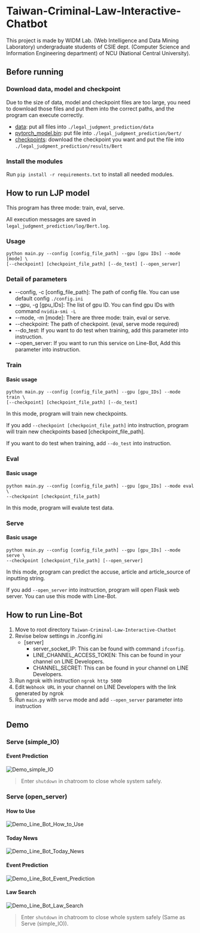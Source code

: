 # Taiwan-Criminal-Law-Interactive-Chatbot
This project is made by WIDM Lab. (Web Intelligence and Data Mining Laboratory) undergraduate students of CSIE dept. (Computer Science and Information Engineering department) of NCU (National Central University).

## Before running
### Download data, model and checkpoint
Due to the size of data, model and checkpoint files are too large, you need to download those files and put them into the correct paths, and the program can execute correctly.
- [data](https://drive.google.com/drive/folders/1YJBfh5gQGuS58Gqrz4M4BqX1vaThK4kj?usp=sharing): put all files into `./legal_judgment_prediction/data`
- [pytorch_model.bin](https://drive.google.com/file/d/1LcY1eFmhTcYDHm_7_9s4DOyPgGyQ5QOy/view?usp=sharing): put file into `./legal_judgment_prediction/bert/`
- [checkpoints](https://drive.google.com/drive/folders/1RVYQWsdZHHymqGQ87SEXDnv-c92ECIFc?usp=sharing): download the checkpoint you want and put the file into `./legal_judgment_prediction/results/Bert`

### Install the modules
Run `pip install -r requirements.txt` to install all needed modules.

## How to run LJP model
This program has three mode: train, eval, serve.

All execution messages are saved in `legal_judgment_prediction/log/Bert.log`.

### Usage
```
python main.py --config [config_file_path] --gpu [gpu IDs] --mode [mode] \
[--checkpoint] [checkpoint_file_path] [--do_test] [--open_server]
```

### Detail of parameters
- --config, -c [config_file_path]: The path of config file. You can use default config `./config.ini`
- --gpu, -g [gpu_IDs]: The list of gpu ID. You can find gpu IDs with command `nvidia-smi -L`
- --mode, -m [mode]: There are three mode: train, eval or serve.
- --checkpoint: The path of checkpoint. (eval, serve mode required)
- --do_test: If you want to do test when training, add this parameter into instruction.
- --open_server: If you want to run this service on Line-Bot, Add this parameter into instruction.

### Train
#### Basic usage
```
python main.py --config [config_file_path] --gpu [gpu_IDs] --mode train \
[--checkpoint] [checkpoint_file_path] [--do_test]
```

In this mode, program will train new checkpoints.

If you add `--checkpoint [checkpoint_file_path]` into instruction, program will train new checkpoints based [checkpoint_file_path].

If you want to do test when training, add `--do_test` into instruction.

### Eval
#### Basic usage
```
python main.py --config [config_file_path] --gpu [gpu_IDs] --mode eval \
--checkpoint [checkpoint_file_path]
```

In this mode, program will evalute test data.

### Serve
#### Basic usage
```
python main.py --config [config_file_path] --gpu [gpu_IDs] --mode serve \
--checkpoint [checkpoint_file_path] [--open_server]
```

In this mode, program can predict the accuse, article and article_source of inputting string.

If you add `--open_server` into instruction, program will open Flask web server. You can use this mode with Line-Bot.

## How to run Line-Bot  
1. Move to root directory `Taiwan-Criminal-Law-Interactive-Chatbot`
2. Revise below settings in ./config.ini
    - [server]
      - server_socket_IP: This can be found with command `ifconfig`.
      - LINE_CHANNEL_ACCESS_TOKEN: This can be found in your channel on LINE Developers.
      - CHANNEL_SECRET: This can be found in your channel on LINE Developers.
3. Run ngrok with instruction `ngrok http 5000`
4. Edit `Webhook URL` in your channel on LINE Developers with the link generated by ngrok
5. Run `main.py` with `serve` mode and add `--open_server` parameter into instruction

## Demo
### Serve (simple_IO)
#### Event Prediction
![Demo_simple_IO](https://i.imgur.com/dqpDRgG.png)
> Enter `shutdown` in chatroom to close whole system safely.

### Serve (open_server)
#### How to Use
![Demo_Line_Bot_How_to_Use](https://i.imgur.com/OhtaE9B.jpg)

#### Today News
![Demo_Line_Bot_Today_News](https://i.imgur.com/4I8p5WQ.jpg)

#### Event Prediction
![Demo_Line_Bot_Event_Prediction](https://i.imgur.com/Ot5kN6L.jpg)

#### Law Search
![Demo_Line_Bot_Law_Search](https://i.imgur.com/rUYGlT7.jpg)

> Enter `shutdown` in chatroom to close whole system safely (Same as Serve (simple_IO)).
